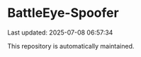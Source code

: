 # BattleEye-Spoofer

Last updated: 2025-07-08 06:57:34

This repository is automatically maintained.
